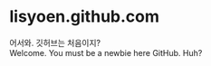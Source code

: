 lisyoen.github.com
==================
어서와. 깃허브는 처음이지?<br/>
Welcome. You must be a newbie here GitHub. Huh?
